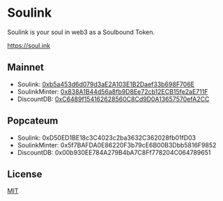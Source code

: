 # Soulink
Soulink is your soul in web3 as a Soulbound Token.

https://soul.ink

## Mainnet
- Soulink: [0xb5a453d6d079d3aE2A103E1B2Daef33b698F706E](https://etherscan.io/address/0xb5a453d6d079d3aE2A103E1B2Daef33b698F706E)
- SoulinkMinter: [0x838A1B44d56a8fb9D8Ee72cb12ECB15fe2aE711F](https://etherscan.io/address/0x838A1B44d56a8fb9D8Ee72cb12ECB15fe2aE711F)
- DiscountDB: [0xC6489f154162628560C8Cd9D0A13657570efA2CC](https://etherscan.io/address/0xC6489f154162628560C8Cd9D0A13657570efA2CC)

## Popcateum
- Soulink: 0xD50ED1BE18c3C4023c2ba3632C362028fb01fD03
- SoulinkMinter: 0x5f7BAFDA0E86220F3b79cE6B00B3Dbb5816F9852
- DiscountDB: 0x00b930EE784A279B4bA7C8Ff778204C064789651

## License
[MIT](LICENSE)
